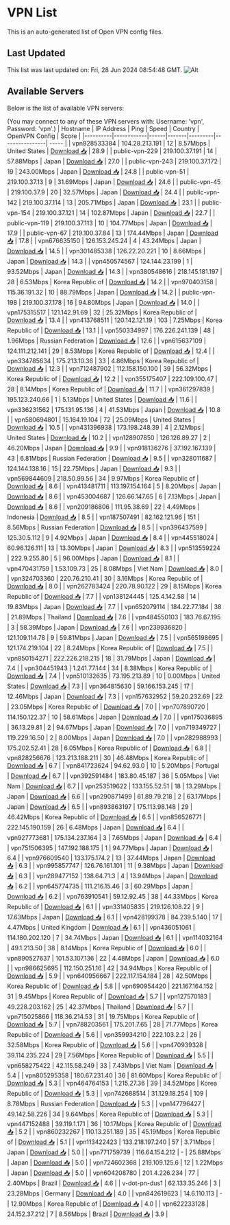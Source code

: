 # VPN List

This is an auto-generated list of Open VPN config files.

## Last Updated

This list was last updated on: Fri, 28 Jun 2024 08:54:48 GMT.
![Alt](https://repobeats.axiom.co/api/embed/186b98318ef1479477931607c1ad7d823f12451f.svg "Repobeats analytics image")

## Available Servers

Below is the list of available VPN servers:

(You may connect to any of these VPN servers with: Username: 'vpn', Password: 'vpn'.)
| Hostname | IP Address | Ping | Speed | Country | OpenVPN Config | Score |
|----------|------------|------|-------|---------|----------------| ----- |
| vpn928533384 | 104.28.213.191 | 12 | 8.57Mbps | United States | [Download 📥](./configs/server_0_US.ovpn) | 28.9 |
| public-vpn-229 | 219.100.37.191 | 14 | 57.88Mbps | Japan | [Download 📥](./configs/server_1_JP.ovpn) | 27.0 |
| public-vpn-243 | 219.100.37.172 | 19 | 243.00Mbps | Japan | [Download 📥](./configs/server_2_JP.ovpn) | 24.8 |
| public-vpn-51 | 219.100.37.13 | 9 | 31.69Mbps | Japan | [Download 📥](./configs/server_3_JP.ovpn) | 24.6 |
| public-vpn-45 | 219.100.37.9 | 20 | 32.57Mbps | Japan | [Download 📥](./configs/server_4_JP.ovpn) | 24.4 |
| public-vpn-142 | 219.100.37.114 | 13 | 205.71Mbps | Japan | [Download 📥](./configs/server_5_JP.ovpn) | 23.1 |
| public-vpn-154 | 219.100.37.121 | 14 | 102.87Mbps | Japan | [Download 📥](./configs/server_6_JP.ovpn) | 22.7 |
| public-vpn-119 | 219.100.37.113 | 10 | 104.77Mbps | Japan | [Download 📥](./configs/server_7_JP.ovpn) | 17.9 |
| public-vpn-67 | 219.100.37.84 | 13 | 174.44Mbps | Japan | [Download 📥](./configs/server_8_JP.ovpn) | 17.8 |
| vpn676635150 | 126.153.245.24 | 4 | 43.24Mbps | Japan | [Download 📥](./configs/server_9_JP.ovpn) | 14.5 |
| vpn301485338 | 126.22.20.221 | 10 | 8.66Mbps | Japan | [Download 📥](./configs/server_10_JP.ovpn) | 14.3 |
| vpn450574567 | 124.144.23.199 | 1 | 93.52Mbps | Japan | [Download 📥](./configs/server_11_JP.ovpn) | 14.3 |
| vpn380548616 | 218.145.181.197 | 28 | 6.53Mbps | Korea Republic of | [Download 📥](./configs/server_12_KR.ovpn) | 14.2 |
| vpn970403158 | 115.36.191.32 | 10 | 88.79Mbps | Japan | [Download 📥](./configs/server_13_JP.ovpn) | 14.2 |
| public-vpn-198 | 219.100.37.178 | 16 | 94.80Mbps | Japan | [Download 📥](./configs/server_14_JP.ovpn) | 14.0 |
| vpn175315517 | 121.142.91.69 | 32 | 25.32Mbps | Korea Republic of | [Download 📥](./configs/server_15_KR.ovpn) | 13.4 |
| vpn413768511 | 120.142.121.19 | 103 | 7.25Mbps | Korea Republic of | [Download 📥](./configs/server_16_KR.ovpn) | 13.1 |
| vpn550334997 | 176.226.241.139 | 48 | 1.96Mbps | Russian Federation | [Download 📥](./configs/server_17_RU.ovpn) | 12.6 |
| vpn615637109 | 124.111.212.141 | 29 | 8.53Mbps | Korea Republic of | [Download 📥](./configs/server_18_KR.ovpn) | 12.4 |
| vpn334785634 | 175.213.10.36 | 33 | 4.86Mbps | Korea Republic of | [Download 📥](./configs/server_19_KR.ovpn) | 12.3 |
| vpn712487902 | 112.158.150.100 | 39 | 56.32Mbps | Korea Republic of | [Download 📥](./configs/server_20_KR.ovpn) | 12.2 |
| vpn355175407 | 222.109.100.47 | 28 | 8.14Mbps | Korea Republic of | [Download 📥](./configs/server_21_KR.ovpn) | 11.7 |
| vpn361297839 | 195.123.240.66 | 1 | 5.13Mbps | United States | [Download 📥](./configs/server_22_US.ovpn) | 11.6 |
| vpn336231562 | 175.131.95.136 | 4 | 41.53Mbps | Japan | [Download 📥](./configs/server_23_JP.ovpn) | 10.8 |
| vpn580694801 | 15.164.19.104 | 72 | 25.09Mbps | United States | [Download 📥](./configs/server_24_US.ovpn) | 10.5 |
| vpn431396938 | 173.198.248.39 | 4 | 2.12Mbps | United States | [Download 📥](./configs/server_25_US.ovpn) | 10.2 |
| vpn128907850 | 126.126.89.27 | 2 | 46.20Mbps | Japan | [Download 📥](./configs/server_26_JP.ovpn) | 9.9 |
| vpn918136276 | 37.192.167.139 | 43 | 6.81Mbps | Russian Federation | [Download 📥](./configs/server_27_RU.ovpn) | 9.5 |
| vpn328011687 | 124.144.138.16 | 15 | 22.75Mbps | Japan | [Download 📥](./configs/server_28_JP.ovpn) | 9.3 |
| vpn569844609 | 218.50.99.56 | 34 | 9.97Mbps | Korea Republic of | [Download 📥](./configs/server_29_KR.ovpn) | 8.6 |
| vpn413481711 | 113.197.154.164 | 5 | 8.20Mbps | Japan | [Download 📥](./configs/server_30_JP.ovpn) | 8.6 |
| vpn453004687 | 126.66.147.65 | 6 | 7.13Mbps | Japan | [Download 📥](./configs/server_31_JP.ovpn) | 8.6 |
| vpn209186806 | 111.95.38.69 | 22 | 4.49Mbps | Indonesia | [Download 📥](./configs/server_32_ID.ovpn) | 8.5 |
| vpn187507491 | 82.162.121.96 | 151 | 8.56Mbps | Russian Federation | [Download 📥](./configs/server_33_RU.ovpn) | 8.5 |
| vpn396437599 | 125.30.5.112 | 9 | 4.92Mbps | Japan | [Download 📥](./configs/server_34_JP.ovpn) | 8.4 |
| vpn445518024 | 60.96.126.111 | 13 | 13.30Mbps | Japan | [Download 📥](./configs/server_35_JP.ovpn) | 8.3 |
| vpn513559224 | 222.9.255.80 | 5 | 96.00Mbps | Japan | [Download 📥](./configs/server_36_JP.ovpn) | 8.1 |
| vpn470431759 | 1.53.109.73 | 25 | 8.08Mbps | Viet Nam | [Download 📥](./configs/server_37_VN.ovpn) | 8.0 |
| vpn324703360 | 220.76.210.41 | 30 | 3.16Mbps | Korea Republic of | [Download 📥](./configs/server_38_KR.ovpn) | 8.0 |
| vpn262783424 | 220.78.90.122 | 29 | 8.15Mbps | Korea Republic of | [Download 📥](./configs/server_39_KR.ovpn) | 7.7 |
| vpn138124445 | 125.4.142.58 | 14 | 19.83Mbps | Japan | [Download 📥](./configs/server_40_JP.ovpn) | 7.7 |
| vpn652079114 | 184.22.77.184 | 38 | 21.89Mbps | Thailand | [Download 📥](./configs/server_41_TH.ovpn) | 7.6 |
| vpn484550103 | 183.76.67.195 | 3 | 58.39Mbps | Japan | [Download 📥](./configs/server_42_JP.ovpn) | 7.6 |
| vpn239936820 | 121.109.114.78 | 9 | 59.81Mbps | Japan | [Download 📥](./configs/server_43_JP.ovpn) | 7.5 |
| vpn565198695 | 121.174.219.104 | 22 | 8.24Mbps | Korea Republic of | [Download 📥](./configs/server_44_KR.ovpn) | 7.5 |
| vpn850154271 | 222.226.218.215 | 18 | 31.79Mbps | Japan | [Download 📥](./configs/server_45_JP.ovpn) | 7.4 |
| vpn304451943 | 1.241.77.144 | 34 | 8.38Mbps | Korea Republic of | [Download 📥](./configs/server_46_KR.ovpn) | 7.4 |
| vpn510132635 | 73.195.213.89 | 10 | 0.00Mbps | United States | [Download 📥](./configs/server_47_US.ovpn) | 7.3 |
| vpn364815630 | 59.166.153.245 | 17 | 12.46Mbps | Japan | [Download 📥](./configs/server_48_JP.ovpn) | 7.3 |
| vpn157632952 | 59.20.232.69 | 22 | 23.05Mbps | Korea Republic of | [Download 📥](./configs/server_49_KR.ovpn) | 7.0 |
| vpn707890720 | 114.150.122.37 | 10 | 58.61Mbps | Japan | [Download 📥](./configs/server_50_JP.ovpn) | 7.0 |
| vpn175036895 | 36.13.29.81 | 2 | 94.67Mbps | Japan | [Download 📥](./configs/server_51_JP.ovpn) | 7.0 |
| vpn719349727 | 119.229.16.50 | 2 | 8.00Mbps | Japan | [Download 📥](./configs/server_52_JP.ovpn) | 7.0 |
| vpn282988993 | 175.202.52.41 | 28 | 6.05Mbps | Korea Republic of | [Download 📥](./configs/server_53_KR.ovpn) | 6.8 |
| vpn828256676 | 123.213.188.211 | 30 | 46.48Mbps | Korea Republic of | [Download 📥](./configs/server_54_KR.ovpn) | 6.7 |
| vpn841723624 | 94.62.93.0 | 10 | 5.20Mbps | Portugal | [Download 📥](./configs/server_55_PT.ovpn) | 6.7 |
| vpn392591484 | 183.80.45.187 | 36 | 5.05Mbps | Viet Nam | [Download 📥](./configs/server_56_VN.ovpn) | 6.7 |
| vpn253519622 | 133.155.52.51 | 18 | 13.29Mbps | Japan | [Download 📥](./configs/server_57_JP.ovpn) | 6.6 |
| vpn290871499 | 61.89.79.218 | 2 | 63.17Mbps | Japan | [Download 📥](./configs/server_58_JP.ovpn) | 6.5 |
| vpn893863197 | 175.113.98.148 | 29 | 46.42Mbps | Korea Republic of | [Download 📥](./configs/server_59_KR.ovpn) | 6.5 |
| vpn856526771 | 222.145.190.159 | 26 | 6.48Mbps | Japan | [Download 📥](./configs/server_60_JP.ovpn) | 6.4 |
| vpn927773681 | 175.134.237.164 | 3 | 7.65Mbps | Japan | [Download 📥](./configs/server_61_JP.ovpn) | 6.4 |
| vpn751506395 | 147.192.188.175 | 1 | 94.77Mbps | Japan | [Download 📥](./configs/server_62_JP.ovpn) | 6.4 |
| vpn976609540 | 133.175.174.2 | 13 | 37.44Mbps | Japan | [Download 📥](./configs/server_63_JP.ovpn) | 6.3 |
| vpn995857747 | 126.76.161.101 | 11 | 9.38Mbps | Japan | [Download 📥](./configs/server_64_JP.ovpn) | 6.3 |
| vpn289477152 | 138.64.71.3 | 4 | 13.94Mbps | Japan | [Download 📥](./configs/server_65_JP.ovpn) | 6.2 |
| vpn645774735 | 111.216.15.46 | 3 | 60.29Mbps | Japan | [Download 📥](./configs/server_66_JP.ovpn) | 6.2 |
| vpn763910541 | 59.12.92.45 | 38 | 44.33Mbps | Korea Republic of | [Download 📥](./configs/server_67_KR.ovpn) | 6.1 |
| vpn331405835 | 219.126.108.22 | 9 | 17.63Mbps | Japan | [Download 📥](./configs/server_68_JP.ovpn) | 6.1 |
| vpn428199378 | 84.239.5.140 | 17 | 4.47Mbps | United Kingdom | [Download 📥](./configs/server_69_GB.ovpn) | 6.1 |
| vpn436051061 | 114.180.202.120 | 7 | 34.74Mbps | Japan | [Download 📥](./configs/server_70_JP.ovpn) | 6.1 |
| vpn114032164 | 49.1.213.50 | 38 | 8.14Mbps | Korea Republic of | [Download 📥](./configs/server_71_KR.ovpn) | 6.0 |
| vpn890527637 | 101.53.107.136 | 22 | 4.48Mbps | Japan | [Download 📥](./configs/server_72_JP.ovpn) | 6.0 |
| vpn986625695 | 112.150.251.16 | 42 | 34.94Mbps | Korea Republic of | [Download 📥](./configs/server_73_KR.ovpn) | 5.9 |
| vpn640956667 | 222.117.154.184 | 28 | 42.50Mbps | Korea Republic of | [Download 📥](./configs/server_74_KR.ovpn) | 5.8 |
| vpn690954420 | 221.167.164.152 | 31 | 9.45Mbps | Korea Republic of | [Download 📥](./configs/server_75_KR.ovpn) | 5.7 |
| vpn127570183 | 49.228.203.162 | 25 | 42.37Mbps | Thailand | [Download 📥](./configs/server_76_TH.ovpn) | 5.7 |
| vpn715025866 | 118.36.214.53 | 31 | 19.75Mbps | Korea Republic of | [Download 📥](./configs/server_77_KR.ovpn) | 5.7 |
| vpn788203561 | 175.201.7.65 | 28 | 71.77Mbps | Korea Republic of | [Download 📥](./configs/server_78_KR.ovpn) | 5.6 |
| vpn359934210 | 222.103.2.2 | 26 | 32.58Mbps | Korea Republic of | [Download 📥](./configs/server_79_KR.ovpn) | 5.6 |
| vpn470939328 | 39.114.235.224 | 29 | 7.56Mbps | Korea Republic of | [Download 📥](./configs/server_80_KR.ovpn) | 5.5 |
| vpn658275422 | 42.115.58.249 | 33 | 7.43Mbps | Viet Nam | [Download 📥](./configs/server_81_VN.ovpn) | 5.4 |
| vpn805295358 | 180.67.231.40 | 36 | 81.60Mbps | Korea Republic of | [Download 📥](./configs/server_82_KR.ovpn) | 5.3 |
| vpn464764153 | 1.215.27.36 | 39 | 34.52Mbps | Korea Republic of | [Download 📥](./configs/server_83_KR.ovpn) | 5.3 |
| vpn742688514 | 31.129.18.254 | 109 | 8.78Mbps | Russian Federation | [Download 📥](./configs/server_84_RU.ovpn) | 5.3 |
| vpn147796427 | 49.142.58.226 | 34 | 9.64Mbps | Korea Republic of | [Download 📥](./configs/server_85_KR.ovpn) | 5.3 |
| vpn447152488 | 39.119.1.171 | 36 | 10.17Mbps | Korea Republic of | [Download 📥](./configs/server_86_KR.ovpn) | 5.2 |
| vpn860232267 | 110.13.251.189 | 35 | 45.19Mbps | Korea Republic of | [Download 📥](./configs/server_87_KR.ovpn) | 5.1 |
| vpn113422423 | 133.218.197.240 | 57 | 3.71Mbps | Japan | [Download 📥](./configs/server_88_JP.ovpn) | 5.0 |
| vpn771759739 | 116.64.154.212 | - | 25.88Mbps | Japan | [Download 📥](./configs/server_89_JP.ovpn) | 5.0 |
| vpn724602368 | 219.109.125.6 | 12 | 1.22Mbps | Japan | [Download 📥](./configs/server_90_JP.ovpn) | 5.0 |
| vpn604208780 | 201.4.226.234 | 77 | 2.40Mbps | Brazil | [Download 📥](./configs/server_91_BR.ovpn) | 4.6 |
| v-dot-pn-dus1 | 62.133.35.246 | 3 | 23.28Mbps | Germany | [Download 📥](./configs/server_92_DE.ovpn) | 4.0 |
| vpn842619623 | 14.6.110.113 | - | 12.90Mbps | Korea Republic of | [Download 📥](./configs/server_93_KR.ovpn) | 4.0 |
| vpn622233128 | 24.152.37.212 | 7 | 8.56Mbps | Brazil | [Download 📥](./configs/server_94_BR.ovpn) | 3.9 |
